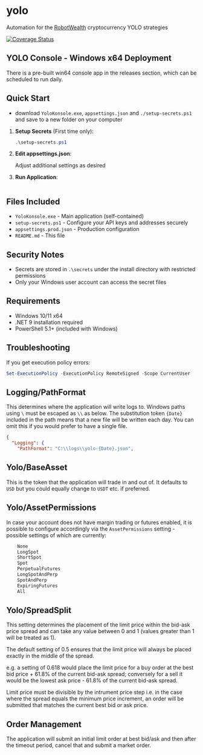 # yolo

Automation for the [RobotWealth](https://robotwealth.com) cryptocurrency YOLO strategies

[![Coverage Status](https://coveralls.io/repos/github/moconnell/yolo/badge.svg?branch=master)](https://coveralls.io/github/moconnell/yolo?branch=master)

## YOLO Console - Windows x64 Deployment

There is a pre-built win64 console app in the releases section, which can be scheduled to run daily.

## Quick Start

- download `YoloKonsole.exe`, `appsettings.json` and `./setup-secrets.ps1` and save to a new folder on your computer

1. **Setup Secrets** (First time only):

   ```powershell
   .\setup-secrets.ps1
   ```

2. **Edit appsettings.json**:

   Adjust additional settings as desired

3. **Run Application**:

   ```./YoloKonsole.exe

   ```

## Files Included

- `YoloKonsole.exe` - Main application (self-contained)
- `setup-secrets.ps1` - Configure your API keys and addresses securely
- `appsettings.prod.json` - Production configuration
- `README.md` - This file

## Security Notes

- Secrets are stored in `.\secrets` under the install directory with restricted permissions
- Only your Windows user account can access the secret files

## Requirements

- Windows 10/11 x64
- .NET 9 installation required
- PowerShell 5.1+ (included with Windows)

## Troubleshooting

If you get execution policy errors:

```powershell
Set-ExecutionPolicy -ExecutionPolicy RemoteSigned -Scope CurrentUser
```

## Logging/PathFormat

This determines where the application will write logs to. Windows paths using `\` must be escaped as `\\` as below. The substitution token `{Date}` included in the path means that a new file will be written each day. You can omit this if you would prefer to have a single file.

```JSON
{
  "Logging": {
    "PathFormat": "C:\\logs\\yolo-{Date}.json",
```

## Yolo/BaseAsset

This is the token that the application will trade in and out of. It defaults to `USD` but you could equally change to `USDT` etc. if preferred.

## Yolo/AssetPermissions

In case your account does not have margin trading or futures enabled, it is possible to configure accordingly via the `AssetPermissions` setting - possible settings of which are currently:

```C#
    None
    LongSpot
    ShortSpot
    Spot
    PerpetualFutures
    LongSpotAndPerp
    SpotAndPerp
    ExpiringFutures
    All
```

## Yolo/SpreadSplit

This setting determines the placement of the limit price within the bid-ask price spread and can take any value between 0 and 1 (values greater than 1 will be treated as 1).

The default setting of 0.5 ensures that the limit price will always be placed exactly in the middle of the spread.

e.g. a setting of 0.618 would place the limit price for a buy order at the best bid price + 61.8% of the current bid-ask spread; conversely for a sell it would be the lowest ask price - 61.8% of the current bid-ask spread.

Limit price must be divisible by the intrument price step i.e. in the case where the spread equals the minimum price increment, an order will be submitted that matches the current best bid or ask price.

## Order Management

The application will submit an initial limit order at best bid/ask and then after the timeout period, cancel that and submit a market order.
